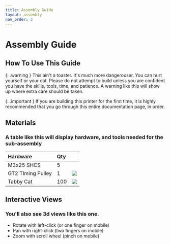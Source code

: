```yaml
---
title: Assembly Guide
layout: assembly
nav_order: 2
---
```

# Assembly Guide

## How To Use This Guide

{: .warning }
This ain't a toaster. It's much more dangerouser. You can hurt yourself or your cat. Please do not attempt to build unless you are confident you have the skills, tools, time, and patience. A warning like this will show up where extra care should be taken.

{: .important }
If you are building this printer for the first time, it is highly recommended that you go through this entire documentation page, in order.

## Materials
### A table like this will display hardware, and tools needed for the sub-assembly

| Hardware          | Qty |     |
|:------------------|:----|:----|
| M3x25 SHCS        | 5   ||
| GT2 TIming Pulley | 1   |![]({{site.url}}/{{site.baseurl}}/assets/images/GT2_20T.png) |
| Tabby Cat         | 100 |![]({{site.url}}/{{site.baseurl}}/assets/images/cat.png)|

## Interactive Views
### You'll also see 3d views like this one. 
 - Rotate with left-click (or one finger on mobile)
 - Pan with right-click (two fingers on mobile)
 - Zoom with scroll wheel (pinch on mobile)

<div class="online_3d_viewer"
    model="{{site.url}}/{{site.baseurl}}/assets/STL/Cat_Martinez.fbx"
    camera=
        "
        250, 0, -20,
        -40, -20, -30,
        0, 1, 0
        "
    backgroundcolor="250, 250, 250">
</div>